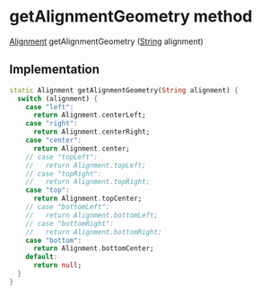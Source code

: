 


# getAlignmentGeometry method








[Alignment](https://api.flutter.dev/flutter/painting/Alignment-class.html) getAlignmentGeometry
([String](https://api.flutter.dev/flutter/dart-core/String-class.html) alignment)








## Implementation

```dart
static Alignment getAlignmentGeometry(String alignment) {
  switch (alignment) {
    case "left":
      return Alignment.centerLeft;
    case "right":
      return Alignment.centerRight;
    case "center":
      return Alignment.center;
    // case "topLeft":
    //   return Alignment.topLeft;
    // case "topRight":
    //   return Alignment.topRight;
    case "top":
      return Alignment.topCenter;
    // case "bottomLeft":
    //   return Alignment.bottomLeft;
    // case "bottomRight":
    //   return Alignment.bottomRight;
    case "bottom":
      return Alignment.bottomCenter;
    default:
      return null;
  }
}
```







